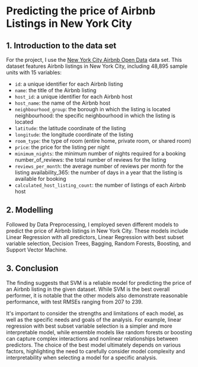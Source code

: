 # Predicting the price of Airbnb Listings in New York City

## 1. Introduction to the data set

For the project, I use the [New York City Airbnb Open Data](https://www.kaggle.com/datasets/dgomonov/new-york-city-airbnb-open-data) data set. This dataset features Airbnb listings in New York City, including 48,895 sample units with 15 variables:

- `id`: a unique identifier for each Airbnb listing
- `name`: the title of the Airbnb listing
- `host_id`: a unique identifier for each Airbnb host
- `host_name`: the name of the Airbnb host
- `neighbourhood_group`: the borough in which the listing is located neighbourhood: the specific neighbourhood in which the listing is located 
- `latitude`: the latitude coordinate of the listing
- `longitude`: the longitude coordinate of the listing
- `room_type`: the type of room (entire home, private room, or shared room)
- `price`: the price for the listing per night
- `minimum_nights`: the minimum number of nights required for a booking number_of_reviews: the total number of reviews for the listing
- `reviews_per_month`: the average number of reviews per month for the listing availability_365: the number of days in a year that the listing is available for booking 
- `calculated_host_listing_count`: the number of listings of each Airbnb host

## 2. Modelling
Followed by Data Preprocessing, I employed seven different models to predict the price of Airbnb listings in New York City. These models include Linear Regression with all predictors, Linear Regression with best subset variable selection, Decision Trees, Bagging, Random Forests, Boosting, and Support Vector Machine. 

## 3. Conclusion

The finding suggests that SVM is a reliable model for predicting the price of an Airbnb listing in the given dataset.
While SVM is the best overall performer, it is notable that the other models also demonstrate reasonable performance, with test RMSEs ranging from 207 to 239. 

It's important to consider the strengths and limitations of each model, as well as the specific needs and goals of the analysis. For example, linear regression with best subset variable selection is a simpler and more interpretable model, while ensemble models like random forests or boosting can capture complex interactions and nonlinear relationships between predictors. The choice of the best model ultimately depends on various factors, highlighting the need to carefully consider model complexity and interpretability when selecting a model for a specific analysis.
